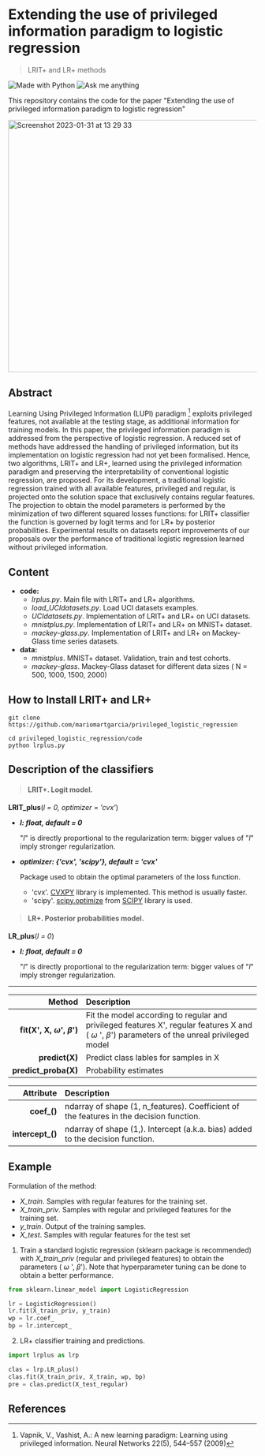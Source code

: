 # Extending the use of privileged information paradigm to logistic regression
> LRIT+ and LR+ methods

[python-img]: https://img.shields.io/badge/Made%20with-Python-blue
[ama-img]: https://img.shields.io/badge/Ask%20me-anything-yellowgreen

![Made with Python][python-img]
![Ask me anything][ama-img]

This repository contains the code for the paper "Extending the use of privileged information paradigm to logistic regression"

<img width="512" alt="Screenshot 2023-01-31 at 13 29 33" src="https://user-images.githubusercontent.com/63496191/215760145-fa62ca77-d303-4ddd-a563-033d44a7fbfa.png">


## Abstract

Learning Using Privileged Information (LUPI) paradigm [^1] exploits privileged features, not available at the testing stage, as additional information for training models. In this paper, the privileged information paradigm is addressed from the perspective of logistic regression. A reduced set of methods have addressed the handling of privileged information, but its implementation on logistic regression had not yet been formalised. Hence, two algorithms, LRIT+ and LR+, learned using the privileged information paradigm and preserving the interpretability of conventional logistic regression, are proposed. For its development, a traditional logistic regression trained with all available features, privileged and regular, is projected onto the solution space that exclusively contains regular features. The projection to obtain the model parameters is performed by the minimization of two different squared losses functions: for LRIT+ classifier the function is governed by logit terms and for LR+  by posterior probabilities. Experimental results on datasets report improvements of our proposals over the performance of traditional logistic regression learned without privileged information.


## Content

- **code:**
  - _lrplus.py_. Main file with LRIT+ and LR+ algorithms.
  - _load_UCIdatasets.py_. Load UCI datasets examples.
  - _UCIdatasets.py_. Implementation of LRIT+ and LR+ on UCI datasets.
  - _mnistplus.py_. Implementation of LRIT+ and LR+ on MNIST+ dataset.
  - _mackey-glass.py_. Implementation of LRIT+ and LR+ on Mackey-Glass time series datasets.
- **data:**
  - _mnistplus_. MNIST+ dataset. Validation, train and test cohorts.
  - _mackey-glass_.   Mackey-Glass dataset for different data sizes ( N = 500, 1000, 1500, 2000)



## How to Install LRIT+ and LR+



```git
git clone https://github.com/mariomartgarcia/privileged_logistic_regression
```

```git
cd privileged_logistic_regression/code
python lrplus.py
```

## Description of the classifiers

> #### LRIT+. Logit model.

**LRIT_plus**(_l = 0, optimizer = 'cvx'_)

  - **_l: float, default = 0_**
  
    "_l_" is directly proportional to the regularization term: bigger values of "_l_" imply stronger regularization.
    
  - **_optimizer: {'cvx', 'scipy'}, default = 'cvx'_**
  
    Package used to obtain the optimal parameters of the loss function.
    - 'cvx'. [CVXPY](https://www.cvxpy.org/tutorial/intro/index.html) library is implemented. This method is usually faster.
    - 'scipy'. [scipy.optimize](https://docs.scipy.org/doc/scipy/reference/generated/scipy.optimize.minimize.html) from [SCIPY](https://docs.scipy.org/doc/scipy/index.html) library is used.




> #### LR+. Posterior probabilities model.

**LR_plus**(_l = 0_)

  - **_l: float, default = 0_**
  
    "_l_" is directly proportional to the regularization term: bigger values of "_l_" imply stronger regularization.
 
---

| Method | Description | 
| -----: | :--- | 
|   **fit(X', X, $\omega$', $\beta$')**     |    Fit the model according to regular and privileged features X', regular features X and  ( $\omega$ ', $\beta$') parameters of the unreal privileged model  |  
|   **predict(X)**      |    Predict class lables for samples in X   | 
|    **predict_proba(X)**     |   Probability estimates    | 

| Attribute | Description | 
| -----: | :--- | 
|      **coef_()**    | ndarray of shape (1, n_features).  Coefficient of the features in the decision function.    | 
|    **intercept_()**      |  ndarray of shape (1,).   Intercept (a.k.a. bias) added to the decision function.   | 
    
## Example 

Formulation of the method:

- _X_train_. Samples with regular features for the training set. 
- _X_train_priv_. Samples with regular and privileged features for the training set. 
- _y_train_. Output of the training samples.
- _X_test_. Samples with regular features for the test set


1. Train a standard logistic regression (sklearn package is recommended) with _X_train_priv_ (regular and privileged features) to obtain the parameters ( $\omega$ ', $\beta$'). Note that hyperparameter tuning can be done to obtain a better performance.


```python
from sklearn.linear_model import LogisticRegression

lr = LogisticRegression()
lr.fit(X_train_priv, y_train)
wp = lr.coef_
bp = lr.intercept_
```

2. LR+ classifier training and predictions.

```python
import lrplus as lrp

clas = lrp.LR_plus()
clas.fit(X_train_priv, X_train, wp, bp)
pre = clas.predict(X_test_regular)
```


## References

[^1]: Vapnik, V., Vashist, A.: A new learning paradigm: Learning using privileged information. Neural Networks 22(5), 544–557 (2009)
  
  
  

